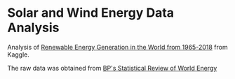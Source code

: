 # Solar and Wind Energy Data Analysis
Analysis of [Renewable Energy Generation in the World from 1965-2018](https://www.kaggle.com/khadeejahalghadeer/renewable-energy-generation-world-1965-to-2018) from Kaggle.

The raw data was obtained from [BP's Statistical Review of World Energy](http://www.bp.com/statisticalreview)
